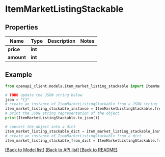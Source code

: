 # ItemMarketListingStackable


## Properties

Name | Type | Description | Notes
------------ | ------------- | ------------- | -------------
**price** | **int** |  | 
**amount** | **int** |  | 

## Example

```python
from openapi_client.models.item_market_listing_stackable import ItemMarketListingStackable

# TODO update the JSON string below
json = "{}"
# create an instance of ItemMarketListingStackable from a JSON string
item_market_listing_stackable_instance = ItemMarketListingStackable.from_json(json)
# print the JSON string representation of the object
print(ItemMarketListingStackable.to_json())

# convert the object into a dict
item_market_listing_stackable_dict = item_market_listing_stackable_instance.to_dict()
# create an instance of ItemMarketListingStackable from a dict
item_market_listing_stackable_from_dict = ItemMarketListingStackable.from_dict(item_market_listing_stackable_dict)
```
[[Back to Model list]](../README.md#documentation-for-models) [[Back to API list]](../README.md#documentation-for-api-endpoints) [[Back to README]](../README.md)


